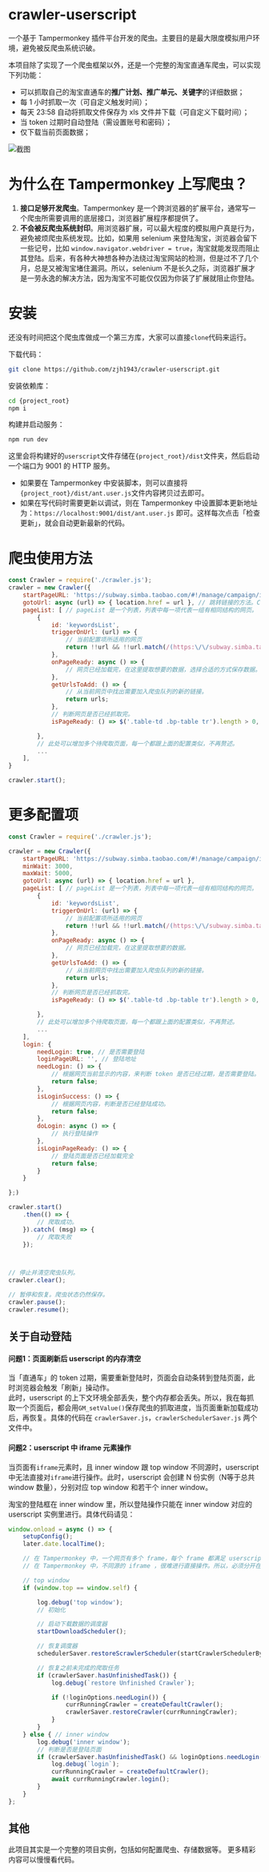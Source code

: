 # crawler-userscript

一个基于 Tampermonkey 插件平台开发的爬虫。主要目的是最大限度模拟用户环境，避免被反爬虫系统识破。  

本项目除了实现了一个爬虫框架以外，还是一个完整的淘宝直通车爬虫，可以实现下列功能：
* 可以抓取自己的淘宝直通车的**推广计划、推广单元、关键字**的详细数据；
* 每 1 小时抓取一次（可自定义触发时间）；
* 每天 23:58 自动将抓取文件保存为 xls 文件并下载（可自定义下载时间）；
* 当 token 过期时自动登陆（需设置账号和密码）；
* 仅下载当前页面数据；

![截图](images/screenshot.png)

# 为什么在 Tampermonkey 上写爬虫？

1. **接口足够开发爬虫**。Tampermonkey 是一个跨浏览器的扩展平台，通常写一个爬虫所需要调用的底层接口，浏览器扩展程序都提供了。
2. **不会被反爬虫系统封印**。用浏览器扩展，可以最大程度的模拟用户真是行为，避免被烦爬虫系统发现。比如，如果用 selenium 来登陆淘宝，浏览器会留下一些记号，比如 `window.navigator.webdriver = true`，淘宝就能发现而阻止其登陆。后来，有各种大神想各种办法绕过淘宝网站的检测，但是过不了几个月，总是又被淘宝堵住漏洞。所以，selenium 不是长久之际，浏览器扩展才是一劳永逸的解决方法，因为淘宝不可能仅仅因为你装了扩展就阻止你登陆。

# 安装

还没有时间把这个爬虫库做成一个第三方库，大家可以直接`clone`代码来运行。

下载代码：
```sh
git clone https://github.com/zjh1943/crawler-userscript.git
```

安装依赖库：
```sh
cd {project_root}
npm i 
```

构建并启动服务：
```sh
npm run dev
```
这里会将构建好的`userscript`文件存储在`{project_root}/dist`文件夹，然后启动一个端口为 9001 的 HTTP 服务。

* 如果要在 Tampermonkey 中安装脚本，则可以直接将 `{project_root}/dist/ant.user.js`文件内容拷贝过去即可。
* 如果在写代码时需要更新以调试，则在 Tampermonkey 中设置脚本更新地址为：`https://localhost:9001/dist/ant.user.js` 即可。这样每次点击「检查更新」，就会自动更新最新的代码。

# 爬虫使用方法

```js
const Crawler = require('./crawler.js');
crawler = new Crawler({
    startPageURL: 'https://subway.simba.taobao.com/#!/manage/campaign/index', // 启动地址
    gotoUrl: async (url) => { location.href = url }, // 跳转链接的方法。Crawler 是一个纯 JS 库，你可以自由选择跳转方式。
    pageList: [ // pageList 是一个列表，列表中每一项代表一组有相同结构的网页。
        {
            id: 'keywordsList',
            triggerOnUrl: (url) => {
                // 当前配置项所适用的网页
                return !!url && !!url.match(/(https:\/\/subway.simba.taobao.com)?\/?(#\!\/manage\/adgroup\/detail)(.*)/;
            },
            onPageReady: async () => {
                // 网页已经加载完，在这里提取想要的数据，选择合适的方式保存数据。
            },
            getUrlsToAdd: () => {
                // 从当前网页中找出需要加入爬虫队列的新的链接。
                return urls;
            },
            // 判断网页是否已经抓取完。
            isPageReady: () => $('.table-td .bp-table tr').length > 0,

        },
        // 此处可以增加多个待爬取页面，每一个都跟上面的配置类似，不再赘述。
        ...
    ],
}

crawler.start();
```


# 更多配置项

```js
const Crawler = require('./crawler.js');

crawler = new Crawler({
    startPageURL: 'https://subway.simba.taobao.com/#!/manage/campaign/index', // 启动地址
    minWait: 3000,
    maxWait: 5000,
    gotoUrl: async (url) => { location.href = url },
    pageList: [ // pageList 是一个列表，列表中每一项代表一组有相同结构的网页。
        {
            id: 'keywordsList',
            triggerOnUrl: (url) => {
                // 当前配置项所适用的网页
                return !!url && !!url.match(/(https:\/\/subway.simba.taobao.com)?\/?(#\!\/manage\/adgroup\/detail)(.*)/;
            },
            onPageReady: async () => {
                // 网页已经加载完，在这里提取想要的数据。
            },
            getUrlsToAdd: () => {
                // 从当前网页中找出需要加入爬虫队列的新的链接。
                return urls;
            },
            // 判断网页是否已经抓取完。
            isPageReady: () => $('.table-td .bp-table tr').length > 0,

        },
        // 此处可以增加多个待爬取页面，每一个都跟上面的配置类似，不再赘述。
        ...
    ],
    login: {
        needLogin: true, // 是否需要登陆
        loginPageURL: '', // 登陆地址
        needLogin: () => {
            // 根据网页当前显示的内容，来判断 token 是否已经过期，是否需要登陆。
            return false;
        },
        isLoginSuccess: () => {
            // 根据网页内容，判断是否已经登陆成功。
            return false;
        },
        doLogin: async () => {
            // 执行登陆操作
        },
        isLoginPageReady: () => {
            // 登陆页面是否已经加载完全
            return false;
        }
    }

};)

crawler.start()
    .then(() => {
        // 爬取成功。
    }).catch( (msg) => {
        // 爬取失败
    });



// 停止并清空爬虫队列。
crawler.clear();

// 暂停和恢复。爬虫状态仍然保存。
crawler.pause();
crawler.resume();

```

## 关于自动登陆

#### 问题1：页面刷新后 userscript 的内存清空

当「直通车」的 token 过期，需要重新登陆时，页面会自动条转到登陆页面，此时浏览器会触发「刷新」操动作。  
此时，userscript 的上下文环境全部丢失，整个内存都会丢失。所以，我在每抓取一个页面后，都会用`GM_setValue()`保存爬虫的抓取进度，当页面重新加载成功后，再恢复。具体的代码在 `crawlerSaver.js`，`crawlerSchedulerSaver.js` 两个文件中。

#### 问题2：userscript 中 iframe 元素操作

当页面有`iframe`元素时，且 inner window 跟 top window 不同源时，userscript 中无法直接对`iframe`进行操作。此时，userscript 会创建 N 份实例（N等于总共 window 数量），分别对应 top window 和若干个 inner window。

淘宝的登陆框在 inner window 里，所以登陆操作只能在 inner window 对应的 userscript 实例里进行。具体代码请见：

```js
window.onload = async () => {
    setupConfig();
    later.date.localTime();

    // 在 Tampermonkey 中，一个网页有多个 frame，每个 frame 都满足 userscript 的触发条件时，会启动多个实例。
    // 在 Tampermonkey 中，不同源的 iframe ，很难进行直接操作。所以，必须分开在两个环境中进行。

    // top window
    if (window.top == window.self) {

        log.debug('top window');
        // 初始化

        // 启动下载数据的调度器
        startDownloadScheduler();

        // 恢复调度器
        schedulerSaver.restoreScrawlerScheduler(startCrawlerSchedulerByText);

        // 恢复之前未完成的爬取任务
        if (crawlerSaver.hasUnfinishedTask()) {
            log.debug(`restore Unfinished Crawler`);

            if (!loginOptions.needLogin()) {
                currRunningCrawler = createDefaultCrawler();
                crawlerSaver.restoreCrawler(currRunningCrawler);
            }
        }
    } else { // inner window
        log.debug('inner window');
        // 判断是否是登陆页面
        if (crawlerSaver.hasUnfinishedTask() && loginOptions.needLogin()) {
            log.debug(`login`);
            currRunningCrawler = createDefaultCrawler();
            await currRunningCrawler.login();
        }
    }
};
```

## 其他

此项目其实是一个完整的项目实例，包括如何配置爬虫、存储数据等。
更多精彩内容可以慢慢看代码。